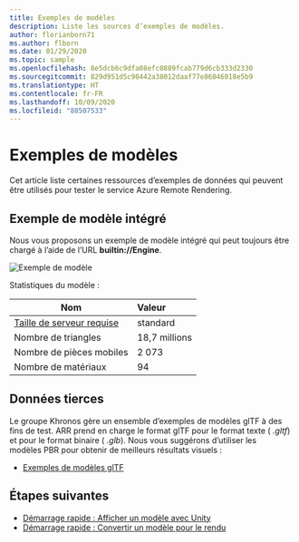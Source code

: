 ```yaml
---
title: Exemples de modèles
description: Liste les sources d’exemples de modèles.
author: florianborn71
ms.author: flborn
ms.date: 01/29/2020
ms.topic: sample
ms.openlocfilehash: 8e5dcb6c9dfa08efc0889fcab779d6cb333d2330
ms.sourcegitcommit: 829d951d5c90442a38012daaf77e86046018e5b9
ms.translationtype: HT
ms.contentlocale: fr-FR
ms.lasthandoff: 10/09/2020
ms.locfileid: "88507533"
---
```

# <a name="sample-models"></a>Exemples de modèles

Cet article liste certaines ressources d’exemples de données qui peuvent être utilisés pour tester le service Azure Remote Rendering.

## <a name="built-in-sample-model"></a>Exemple de modèle intégré

Nous vous proposons un exemple de modèle intégré qui peut toujours être chargé à l’aide de l’URL **builtin://Engine**.

![Exemple de modèle](./media/sample-model.png "Exemple de modèle")

Statistiques du modèle :

| Nom | Valeur |
|-----------|:-----------|
| [Taille de serveur requise](../how-tos/session-rest-api.md#create-a-session) | standard |
| Nombre de triangles | 18,7 millions |
| Nombre de pièces mobiles | 2 073 |
| Nombre de matériaux | 94 |

## <a name="third-party-data"></a>Données tierces

Le groupe Khronos gère un ensemble d’exemples de modèles glTF à des fins de test. ARR prend en charge le format glTF pour le format texte ( *.gltf*) et pour le format binaire ( *.glb*). Nous vous suggérons d’utiliser les modèles PBR pour obtenir de meilleurs résultats visuels :

* [Exemples de modèles glTF](https://github.com/KhronosGroup/glTF-Sample-Models)

## <a name="next-steps"></a>Étapes suivantes

* [Démarrage rapide : Afficher un modèle avec Unity](../quickstarts/render-model.md)
* [Démarrage rapide : Convertir un modèle pour le rendu](../quickstarts/convert-model.md)
